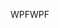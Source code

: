 <span data-ttu-id="4aa69-101">WPF</span><span class="sxs-lookup"><span data-stu-id="4aa69-101">WPF</span></span>